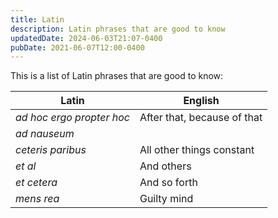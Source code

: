 ```yaml
---
title: Latin
description: Latin phrases that are good to know
updatedDate: 2024-06-03T21:07-0400
pubDate: 2021-06-07T12:00-0400
---
```


This is a list of Latin phrases that are good to know:

| Latin                     | English                     |
| ------------------------- | --------------------------- |
| _ad hoc ergo propter hoc_ | After that, because of that |
| _ad nauseum_              |                             |
| _ceteris paribus_         | All other things constant   |
| _et al_                   | And others                  |
| _et cetera_               | And so forth                |
| _mens rea_                | Guilty mind                 |
